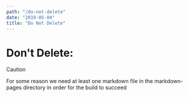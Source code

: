 ```yaml
---
path: "/do-not-delete"
date: "2019-05-04"
title: "Do Not Delete"
---
```


# Don't Delete:

> [!CAUTION]
>
> For some reason we need at least one markdown file in the markdown-pages directory in order for the build to succeed
